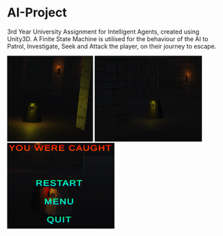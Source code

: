 # AI-Project
3rd Year University Assignment for Intelligent Agents, created using Unity3D. A Finite State Machine is utilised for the behaviour of the AI to Patrol, Investigate, Seek and Attack the player, on their journey to escape.

<img src="images/3.PNG" width="200" height="200" > <img src="images/6.PNG" width="250" height="200" > <img src="images/7.PNG" width="250" height="200" >

